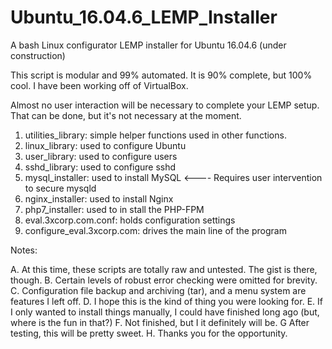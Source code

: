 # Ubuntu_16.04.6_LEMP_Installer
A bash Linux configurator LEMP installer for Ubuntu 16.04.6 (under construction)

This script is modular and 99% automated. It is 90% complete, but 100% cool.
I have been working off of VirtualBox.

Almost no user interaction will be necessary to complete your LEMP setup.
That can be done, but it's not necessary at the moment.

1. utilities_library: simple helper functions used in other functions.
2. linux_library: used to configure Ubuntu
3. user_library: used to configure users
4. sshd_library: used to configure sshd
5. mysql_installer: used to install MySQL <---- Requires user intervention to secure mysqld
6. nginx_installer: used to install Nginx
7. php7_installer: used to in stall the PHP-FPM
8. eval.3xcorp.com.conf: holds configuration settings
9. configure_eval.3xcorp.com: drives the main line of the program

Notes:

A. At this time, these scripts are totally raw and untested. The gist is there, though.
B. Certain levels of robust error checking were omitted for brevity.
C. Configuration file backup and archiving (tar), and a menu system are features I left off.
D. I hope this is the kind of thing you were looking for.
E. If I only wanted to install things manually, I could have finished long ago (but, where is the fun in that?)
F. Not finished, but I it definitely will be.
G  After testing, this will be pretty sweet.
H. Thanks you for the opportunity.
